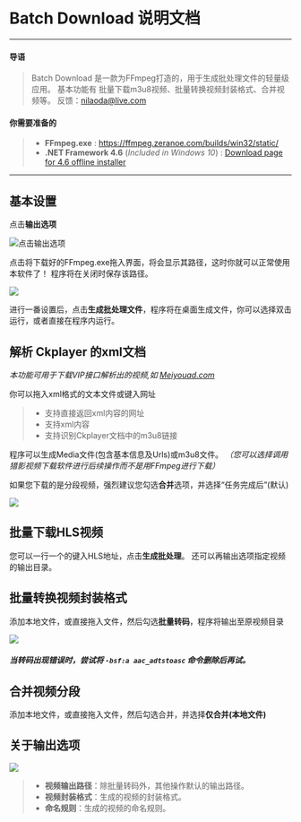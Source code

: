 # Batch Download 说明文档
***
#### 导语
> Batch Download 是一款为FFmpeg打造的，用于生成批处理文件的轻量级应用。
> 基本功能有 批量下载m3u8视频、批量转换视频封装格式、合并视频等。
> 反馈：<nilaoda@live.com>

#### 你需要准备的
>*  **FFmpeg.exe** : <https://ffmpeg.zeranoe.com/builds/win32/static/>
>* **.NET Framework 4.6** (*Included in Windows 10*) : [Download page for 4.6 offline installer](http://go.microsoft.com/fwlink/?LinkId=528233)

***

## 基本设置
点击**输出选项**

![点击输出选项](http://p1.bqimg.com/567571/4bdc39728e72efa4.png)

点击将下载好的FFmpeg.exe拖入界面，将会显示其路径，这时你就可以正常使用本软件了！
程序将在关闭时保存该路径。

![](http://i1.piimg.com/567571/d2f3b4b0ced7ce29.png)

进行一番设置后，点击**生成批处理文件**，程序将在桌面生成文件，你可以选择双击运行，或者直接在程序内运行。

## 解析 Ckplayer 的xml文档
*本功能可用于下载VIP接口解析出的视频,如 [Meiyouad.com](meiyouad.com)*

你可以拖入xml格式的文本文件或键入网址

>* 支持直接返回xml内容的网址
>* 支持xml内容
>* 支持识别Ckplayer文档中的m3u8链接

程序可以生成Media文件(包含基本信息及Urls)或m3u8文件。
*（您可以选择调用猎影视频下载软件进行后续操作而不是用FFmpeg进行下载）*

如果您下载的是分段视频，强烈建议您勾选**合并**选项，并选择“任务完成后”(默认)

![](http://p1.bqimg.com/567571/fbc2e8d3eafa4749.png)

## 批量下载HLS视频
您可以一行一个的键入HLS地址，点击**生成批处理**。
还可以再输出选项指定视频的输出目录。

## 批量转换视频封装格式
添加本地文件，或直接拖入文件，然后勾选**批量转码**，程序将输出至原视频目录

![](http://p1.bqimg.com/567571/bb840af709836172.png)

##### **当转码出现错误时，尝试将** `-bsf:a aac_adtstoasc` **命令删除后再试。**

## 合并视频分段
添加本地文件，或直接拖入文件，然后勾选合并，并选择**仅合并(本地文件)**

## 关于输出选项
![](http://p1.bqimg.com/567571/d6baf1aafe77949b.png)  

> *   **视频输出路径**：除批量转码外，其他操作默认的输出路径。
> *   **视频封装格式**：生成的视频的封装格式。
> *   **命名规则**：生成的视频的命名规则。
